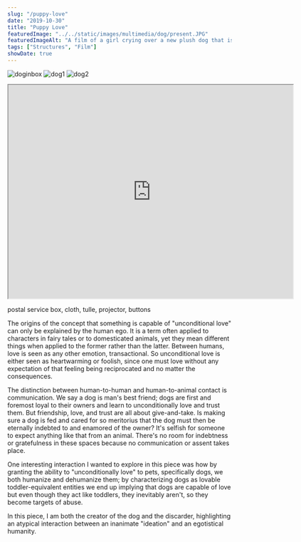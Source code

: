 ```yaml
---
slug: "/puppy-love"
date: "2019-10-30"
title: "Puppy Love"
featuredImage: "../../static/images/multimedia/dog/present.JPG"
featuredImageAlt: "A film of a girl crying over a new plush dog that is projected onto a box where the dog lies, abandoned"
tags: ["Structures", "Film"]
showDate: true
---
```

![doginbox](../images/multimedia/dog/doginbox.JPG)
![dog1](../images/multimedia/dog/dog1.png)
![dog2](../images/multimedia/dog/dog2.png)

<iframe src="https://drive.google.com/file/d/1RkpVJGK1h31wPkzirZsYZplXwj91QIwh/preview" width="640" height="480" allow="autoplay"></iframe>

postal service box, cloth, tulle, projector, buttons

The origins of the concept that something is capable of "unconditional love" can only be explained by the human ego. It is a term often applied to characters in fairy tales or to domesticated animals, yet they mean different things when applied to the former rather than the latter. Between humans, love is seen as any other emotion, transactional. So unconditional love is either seen as heartwarming or foolish, since one must love without any expectation of that feeling being reciprocated and no matter the consequences.

The distinction between human-to-human and human-to-animal contact is communication. We say a dog is man's best friend; dogs are first and foremost loyal to their owners and learn to unconditionally love and trust them. But friendship, love, and trust are all about give-and-take. Is making sure a dog is fed and cared for so meritorius that the dog must then be eternally indebted to and enamored of the owner? It's selfish for someone to expect anything like that from an animal. There's no room for indebtness or gratefulness in these spaces because no communication or assent takes place.

One interesting interaction I wanted to explore in this piece was how by granting the ability to "unconditionally love" to pets, specifically dogs, we both humanize and dehumanize them; by characterizing dogs as lovable toddler-equivalent entities we end up implying that dogs are capable of love but even though they act like toddlers, they inevitably aren't, so they become targets of abuse. 

In this piece, I am both the creator of the dog and the discarder, highlighting an atypical interaction between an inanimate "ideation" and an egotistical humanity.
                